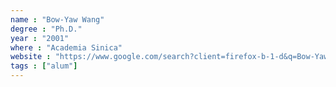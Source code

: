 ```yaml
---
name : "Bow-Yaw Wang"
degree : "Ph.D."
year : "2001"
where : "Academia Sinica"
website : "https://www.google.com/search?client=firefox-b-1-d&q=Bow-Yaw+Wang"
tags : ["alum"]
---
```

